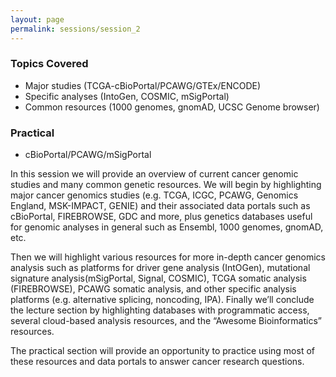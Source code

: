 ```yaml
---
layout: page
permalink: sessions/session_2
---
```


### Topics Covered
- Major studies (TCGA-cBioPortal/PCAWG/GTEx/ENCODE)
- Specific analyses (IntoGen, COSMIC, mSigPortal)
- Common resources (1000 genomes, gnomAD, UCSC Genome browser)

### Practical
- cBioPortal/PCAWG/mSigPortal

In this session we will provide an overview of current cancer genomic studies and many common genetic resources. We will begin by highlighting major cancer genomics studies (e.g. TCGA, ICGC, PCAWG, Genomics England, MSK-IMPACT, GENIE) and their associated data portals such as cBioPortal, FIREBROWSE, GDC and more, plus genetics databases useful for genomic analyses in general such as Ensembl, 1000 genomes, gnomAD, etc.

Then we will highlight various resources for more in-depth cancer genomics analysis such as platforms for driver gene analysis (IntOGen), mutational signature analysis(mSigPortal, Signal, COSMIC), TCGA somatic analysis (FIREBROWSE), PCAWG somatic analysis, and other specific analysis platforms (e.g. alternative splicing, noncoding, IPA). Finally we’ll conclude the lecture section by highlighting databases with programmatic access, several cloud-based analysis resources, and the “Awesome Bioinformatics” resources.

The practical section will provide an opportunity to practice using most of these resources and data portals to answer cancer research questions.
<br><br>
<!--*-- Presenters: Tongwu Zhang and Alyssa Klein, adapted for Github pages by John McElderry*-->
